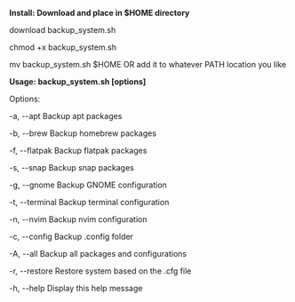 **Install: Download and place in $HOME directory**

download backup\_system.sh

chmod +x backup\_system.sh

mv backup\_system.sh $HOME OR add it to whatever PATH location you like

**Usage: backup\_system.sh \[options\]**

Options:

\-a, --apt Backup apt packages

\-b, --brew Backup homebrew packages

\-f, --flatpak Backup flatpak packages

\-s, --snap Backup snap packages

\-g, --gnome Backup GNOME configuration

\-t, --terminal Backup terminal configuration

\-n, --nvim Backup nvim configuration

\-c, --config Backup .config folder

\-A, --all Backup all packages and configurations

\-r, --restore Restore system based on the .cfg file

\-h, --help Display this help message